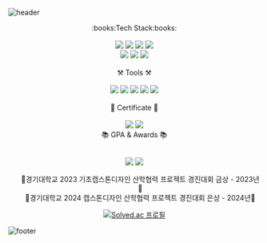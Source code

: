 ![header](https://capsule-render.vercel.app/api?type=waving&color=gradient&height=230&section=header&text=fbehddn&fontSize=70&animation=fadeIn)
<div align="center">
:books:Tech Stack:books:
</div>

<br>

<div align="center">
<img src="https://img.shields.io/badge/Java-0064CD?style=flat-square&logo=JAVA&logoColor=white"/>
<img src="https://img.shields.io/badge/Spring-6DB33F?style=flat&logo=Spring&logoColor=white"/>
<img src="https://img.shields.io/badge/Springboot-6DB33F?style=flat&logo=springboot&logoColor=white"/>
<img src="https://img.shields.io/badge/Oracle-F80000?style=flat&logo=springboot&logoColor=white"/>
  <br>
<img src="https://img.shields.io/badge/MySQL-4479A1?style=flat&logo=MySQL&logoColor=white"/>
<img src="https://img.shields.io/badge/Spring Security-6DB33F?style=flat&logo=SpringSecurity&logoColor=white"/>
<img src="https://img.shields.io/badge/Spring Data JPA-6DB33F?style=flat&logo=&logoColor=white"/>
</div>

<br>

<div align="center">
⚒️ Tools ⚒️
</div>
<br>
<div align="center">
<img src="https://img.shields.io/badge/IntelliJ IDEA-023070?style=flat&logo=IntelliJ IDEA&logoColor=white"/>
<img src="https://img.shields.io/badge/Postman-FF6C37?style=flat&logo=Postman&logoColor=white"/>
<img src="https://img.shields.io/badge/Docker-2496ED?style=flat&logo=Docker&logoColor=white"/>
<img src="https://img.shields.io/badge/Git-F05032?style=flat&logo=Git&logoColor=white"/>
<img src="https://img.shields.io/badge/Notion-000000?style=flat&logo=Notion&logoColor=white"/>
</div>

<br>

<div align="center">
🥸 Certificate 🥸
</div>
<br>
<div align="center">
<img src="https://img.shields.io/badge/CSTS(FL)-3776AB?style=for-the-badge"> 
<img src="https://img.shields.io/badge/SQLD-FD5F07?style=for-the-badge">
</div>

<div align="center">
📚 GPA & Awards 📚
</div>
<br>
<div align="center">
<p> 
<img src="https://img.shields.io/badge/GPA-3.91/4.5-2D8CFF?style=for-the-badge">
<img src="https://img.shields.io/badge/Major GPA-4.02/4.5-FF6347?style=for-the-badge">
</p>
</div>

<div align="center">
<ul>
    🥇경기대학교 2023 기초캡스톤디자인 산학협력 프로젝트 경진대회 금상 - 2023년🥇
    <br>
    🥈경기대학교 2024 캡스톤디자인 산학협력 프로젝트 경진대회 은상 - 2024년🥈
</ul>
</div>

<div align="center">
  
[![Solved.ac 프로필](http://mazassumnida.wtf/api/v2/generate_badge?boj=2000ydw)](https://solved.ac/2000ydw)

</div>


![footer](https://capsule-render.vercel.app/api?type=waving&color=gradient&animation=fadeIn&section=footer)

   




